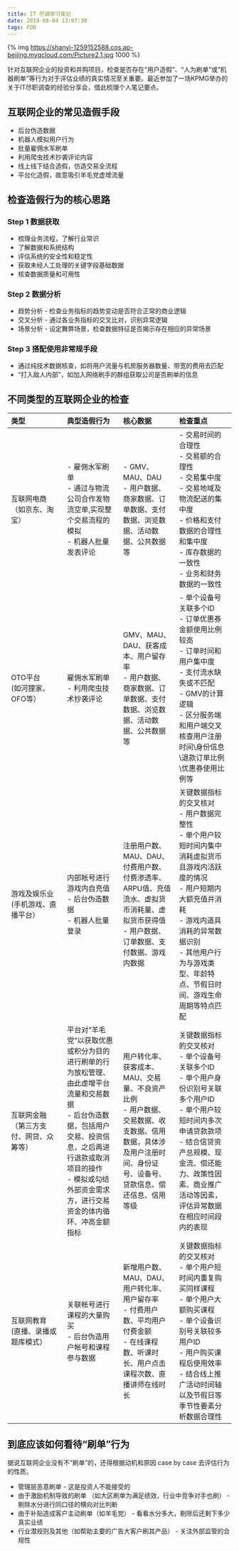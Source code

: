 ```yaml
---
title: IT 尽调学习笔记
date: 2019-08-04 13:07:30
tags: FDD
---
```


{% img https://shanyi-1259152588.cos.ap-beijing.myqcloud.com/Picture2.1.jpg 1000 %}

针对互联网企业的投资和并购项目，检查是否存在“用户造假”、“人为刷单”或“机器刷单”等行为对于评估业绩的真实情况至关重要。最近参加了一场KPMG举办的关于IT尽职调查的经验分享会，借此梳理个人笔记要点。
 
<!-- more -->

## 互联网企业的常见造假手段
* 后台伪造数据
* 机器人模拟用户行为
* 批量雇佣水军刷单
* 利用爬虫技术抄袭评论内容
* 线上线下结合造假，仿造交易全流程
* 平台化造假，故意吸引羊毛党虚增流量
 
## 检查造假行为的核心思路
### Step 1 数据获取  
* 梳理业务流程，了解行业常识
* 了解数据和系统结构
* 评估系统的安全性和稳定性 
* 获取未经人工处理的关键字段基础数据
* 核查数据质量和可用性

### Step 2 数据分析
* 趋势分析 - 检查业务指标的趋势变动是否符合正常的商业逻辑
* 交叉分析 - 通过各业务指标的交叉比对，识别异常逻辑
* 场景分析 - 设定舞弊场景，检查数据特征是否揭示存在相应的异常场景

### Step 3 搭配使用非常规手段
* 通过纯技术数据核查，如将用户流量与机房服务器数量、带宽的费用去匹配
* “打入敌人内部”，如加入网络刷手的群组获取公司是否刷单的信息
 
## 不同类型的互联网企业的检查

<style>
table th:nth-of-type(1){
width: 25%;
}
table th:nth-of-type(2){
width: 25%
;
}
table th:nth-of-type(3){
width: 25%;
}
table th:nth-of-type(4){
width: 25%;
}
</style>


|类型|典型造假行为|核心数据|检查重点|
| :--- | :--- | :--- | :---|
|互联网电商<br/>（如京东、淘宝）| - 雇佣水军刷单<br/>- 通过与物流公司合作发物流空单,实现整个交易流程的模拟<br/>- 机器人批量发表评论		| - GMV、MAU、DAU<br/>- 用户数据、商家数据、订单数据、支付数据、浏览数据、活动数据、公共数据等		| - 交易时间的合理性<br/>- 交易额的合理性<br/>- 交易集中度<br/>- 交易地域及物流配送的集中度<br/>- 价格和支付数据的合理性和集中度<br/>- 库存数据的一致性<br/>- 业务和财务数据的一致性|
|OTO平台<br/>(如河狸家、OFO等）		| 雇佣水军刷单<br/> -  利用爬虫技术抄袭评论		| GMV、MAU、DAU、获客成本、用户留存率<br/> -  用户数据、商家数据、订单数据、支付数据、浏览数据、活动数据、公共数据等		| - 单个设备号关联多个ID<br/> -  订单优惠券金额使用比例较高<br/> -  订单时间和用户集中度<br/> -  支付流水缺失或不匹配<br/> -  GMV的计算逻辑<br/> -  区分服务端和用户端交叉核查用户注册时间\身份信息\退款订单比例\优惠券使用比例等
|游戏及娱乐业<br/>(手机游戏、直播平台）|内部帐号进行游戏内自充值<br/> -  后台伪造数据<br/> -  机器人批量登录		| 注册用户数、MAU、DAU、付费用户数、付费渗透率、ARPU值、充值流水、虚拟货币消耗量、虚拟货币获得值<br/> -  用户数据、订单数据、支付数据、游戏内数据		|关键数据指标的交叉核对<br/> -  用户数据完整性<br/> -  单个用户较短时间内集中消耗虚拟货币且游戏内活跃度的情况<br/> -  用户短期内大额充值并消耗<br/> -  游戏内道具消耗的异常数据识别<br/> -  其他用户行为与游戏类型、年龄特点、节假日时间、游戏生命周期等特点匹配|
|互联网金融<br/>（第三方支付、网贷、众筹等）		| 平台对“羊毛党”以获取优惠或积分为目的进行刷单的行为放松管理、由此虚增平台流量和交易数据<br/> -  后台伪造数据，包括用户交易、投资信息，之后再进行退款或取消项目的操作<br/> -  模拟或勾结外部资金需求方，进行交易资金的体内循环、冲高金额指标		| 用户转化率、获客成本、MAU、交易量、不良资产比例<br/> -  用户数据、交易数据、收支数据、信用数据，具体涉及用户注册时间、身份证号、设备号、贷款信息、偿还信息、信用等级		|关键数据指标的交叉核对<br/> -  单个设备号关联多个ID <br/> -  单个用户身份识别号关联多个用户ID<br/> -  单个用户较短时间内多次申请贷款款项<br/> -  结合信贷资产总规模、现金流、偿还能力、政策性因素、商业推广活动等因素，评估异常数据在相应时间段内的表现|
|互联网教育<br/>(直播、录播或题库模式）		| 关联帐号进行课程的大量购买<br/> -  后台伪造用户帐号和课程参与数据		| 新增用户数、MAU、DAU、用户转化率、用户留存率<br/> -  付费用户数、平均用户付费金额<br/> -  在线课程数、听课时长、用户点击课程次数、直播讲师在线时长		| 关键数据指标的交叉核对<br/> -  单个用户短时间内重复购买同样课程<br/> -  单个用户大额购买课程<br/> -  单个设备识别号关联较多用户ID<br/> -  用户购买课程后使用效率<br/> -  结合线上推广活动时间轴以及节假日等季节性要素分析数据合理性|


## 到底应该如何看待“刷单”行为

据说互联网企业没有不“刷单”的，还得根据动机和原因 case by case 去评估行为的性质。
* 管理层恶意刷单 - 这是投资人不能接受的
* 由于激励机制导致的刷单 （如大区刷单为满足绩效，行业中竞争对手也刷） - 剔除水分进行同口径的横向对比判断
* 由于补贴造成客户主动刷单（如羊毛党） - 看看水分多大，剔除后还剩下多少真实业绩
* 行业潜规则及其他（如帮助主要的广告大客户刷其产品） - 关注外部监管的合规性